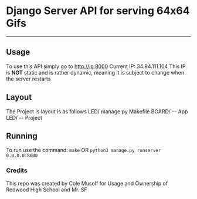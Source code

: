 # Django Server API for serving 64x64 Gifs
---
## Usage
To use this API simply go to [http://ip:8000](http://34.94.111.104:8000/)
Current IP: 34.94.111.104
This IP is **NOT** static and is rather dynamic, meaning it is subject to change when the server restarts
## Layout
The Project Is layout is as follows
LED/
  manage.py
  Makefile
  BOARD/ -- App
  LED/ -- Project
## Running
To run use the command: `make`
OR
`python3 manage.py runserver 0.0.0.0:8000`

### Credits
This repo was created by Cole Musolf for Usage and Ownership of Redwood High School and Mr. SF
